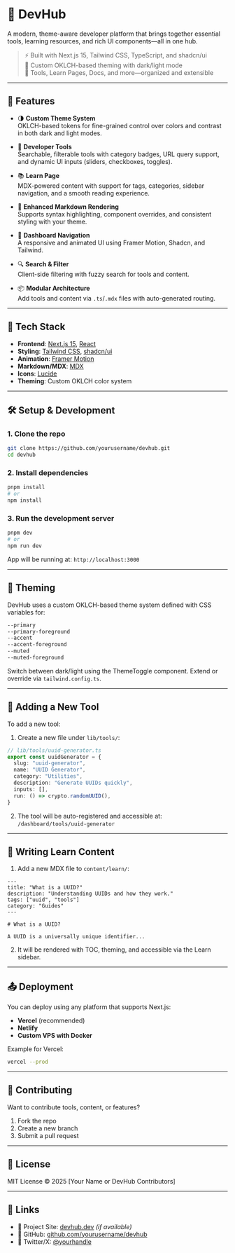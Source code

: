 # 🧠 DevHub

A modern, theme-aware developer platform that brings together essential tools, learning resources, and rich UI components—all in one hub.

> ⚡ Built with Next.js 15, Tailwind CSS, TypeScript, and shadcn/ui  
> 🎨 Custom OKLCH-based theming with dark/light mode  
> 🧰 Tools, Learn Pages, Docs, and more—organized and extensible

---

## 🚀 Features

- 🌗 **Custom Theme System**  
  OKLCH-based tokens for fine-grained control over colors and contrast in both dark and light modes.

- 🧰 **Developer Tools**  
  Searchable, filterable tools with category badges, URL query support, and dynamic UI inputs (sliders, checkboxes, toggles).

- 📚 **Learn Page**  
  MDX-powered content with support for tags, categories, sidebar navigation, and a smooth reading experience.

- 📖 **Enhanced Markdown Rendering**  
  Supports syntax highlighting, component overrides, and consistent styling with your theme.

- 🧭 **Dashboard Navigation**  
  A responsive and animated UI using Framer Motion, Shadcn, and Tailwind.

- 🔍 **Search & Filter**  
  Client-side filtering with fuzzy search for tools and content.

- 📦 **Modular Architecture**  
  Add tools and content via `.ts`/`.mdx` files with auto-generated routing.

---

## 🧱 Tech Stack

- **Frontend**: [Next.js 15](https://nextjs.org/), [React](https://reactjs.org/)
- **Styling**: [Tailwind CSS](https://tailwindcss.com/), [shadcn/ui](https://ui.shadcn.com/)
- **Animation**: [Framer Motion](https://www.framer.com/motion/)
- **Markdown/MDX**: [MDX](https://mdxjs.com/)
- **Icons**: [Lucide](https://lucide.dev/)
- **Theming**: Custom OKLCH color system

---

## 🛠️ Setup & Development

### 1. Clone the repo

```bash
git clone https://github.com/yourusername/devhub.git
cd devhub
```

### 2. Install dependencies

```bash
pnpm install
# or
npm install
```

### 3. Run the development server

```bash
pnpm dev
# or
npm run dev
```

App will be running at: `http://localhost:3000`

---

## 🎨 Theming

DevHub uses a custom OKLCH-based theme system defined with CSS variables for:

```css
--primary
--primary-foreground
--accent
--accent-foreground
--muted
--muted-foreground
```

Switch between dark/light using the ThemeToggle component. Extend or override via `tailwind.config.ts`.

---

## 🧪 Adding a New Tool

To add a new tool:

1. Create a new file under `lib/tools/`:

```ts
// lib/tools/uuid-generator.ts
export const uuidGenerator = {
  slug: "uuid-generator",
  name: "UUID Generator",
  category: "Utilities",
  description: "Generate UUIDs quickly",
  inputs: [],
  run: () => crypto.randomUUID(),
}
```

2. The tool will be auto-registered and accessible at:
   `/dashboard/tools/uuid-generator`

---

## 🧠 Writing Learn Content

1. Add a new MDX file to `content/learn/`:

```mdx
---
title: "What is a UUID?"
description: "Understanding UUIDs and how they work."
tags: ["uuid", "tools"]
category: "Guides"
---

# What is a UUID?

A UUID is a universally unique identifier...
```

2. It will be rendered with TOC, theming, and accessible via the Learn sidebar.

---

## 📤 Deployment

You can deploy using any platform that supports Next.js:

* **Vercel** (recommended)
* **Netlify**
* **Custom VPS with Docker**

Example for Vercel:

```bash
vercel --prod
```

---

## 🤝 Contributing

Want to contribute tools, content, or features?

1. Fork the repo
2. Create a new branch
3. Submit a pull request

---

## 📄 License

MIT License © 2025 \[Your Name or DevHub Contributors]

---

## 🔗 Links

* 🧠 Project Site: [devhub.dev](https://devhub.dev) *(if available)*
* 🐙 GitHub: [github.com/yourusername/devhub](https://github.com/yourusername/devhub)
* 📢 Twitter/X: [@yourhandle](https://twitter.com/yourhandle)

```